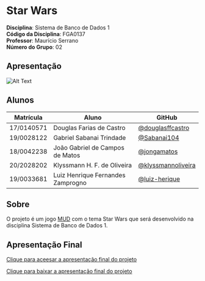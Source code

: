 # Star Wars

**Disciplina**: Sistema de Banco de Dados 1<br>
**Código da Disciplina**: FGA0137<br>
**Professor**: Maurício Serrano<br>
**Número do Grupo**: 02<br>

## Apresentação

![Alt Text](https://media3.giphy.com/media/Ken6Yg5n7bYStW4JYB/giphy.gif?cid=ecf05e4764ji2v8fejdniipmu1v9t92z35tcr55cjjw9ks93&rid=giphy.gif&ct=g)

## Alunos

| Matrícula  | Aluno                             | GitHub                                                     |
| ---------- | --------------------------------- | ---------------------------------------------------------- |
| 17/0140571 | Douglas Farias de Castro          | [@douglasffcastro](https://github.com/douglasffcastro)     |
| 19/0028122 | Gabriel Sabanai Trindade          | [@Sabanai104](https://github.com/Sabanai104)               |
| 18/0042238 | João Gabriel de Campos de Matos   | [@jongamatos](https://github.com/jongamatos)               |
| 20/2028202 | Klyssmann H. F. de Oliveira       | [@klyssmannoliveira](https://github.com/klyssmannoliveira) |
| 19/0033681 | Luiz Henrique Fernandes Zamprogno | [@luiz-herique](https://github.com/luiz-herique)           |

## Sobre

O projeto é um jogo [MUD](https://pt.wikipedia.org/wiki/Multi-user_dungeon) com o tema Star Wars que será desenvolvido na disciplina Sistema de Banco de Dados 1.

## Apresentação Final

[Clique para aceesar a apresentação final do projeto](https://youtu.be/grDxhaw6c8s)

[Clique para baixar a apresentação final do projeto](https://drive.google.com/file/d/1p01kCmCf3QVhakeUgGwIHdQZZAWdmudh/view?usp=sharing)
